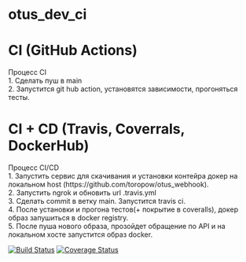# otus_dev_ci

<h1>CI (GitHub Actions)</h1>
Процесс CI <br>
1. Сделать пуш в main <br>
2. Запустится git hub action, установятся зависимости, прогоняться тесты.<br>

<h1>CI + CD (Travis, Coverrals, DockerHub) </h1>
Процесс CI/CD <br>
1. Запустить сервис для скачивания и установки контейра докер на локальном host (https://github.com/toropow/otus_webhook). <br> 
2. Запустить ngrok и обновить url .travis.yml <br>
3. Сделать commit в ветку main. Запустится travis ci. <br>
4. После установки и прогона тестов(+ покрытие в coveralls), докер образ запушиться в docker registry. <br> 
5. После пуша нового образа, прозойдет обращение по API и на локальном хосте запустится образ docker.  <br>
 
[![Build Status](https://travis-ci.org/toropow/otus_dev_ci.svg?branch=main)](https://travis-ci.org/toropow/otus_dev_ci)
[![Coverage Status](https://coveralls.io/repos/github/toropow/otus_dev_ci/badge.svg?branch=main)](https://coveralls.io/github/toropow/otus_dev_ci?branch=main)
